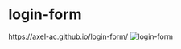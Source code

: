 # login-form
https://axel-ac.github.io/login-form/
![login-form](https://user-images.githubusercontent.com/102467587/209473725-4c29c1c9-67b6-4a38-a605-677d20021a57.gif)
